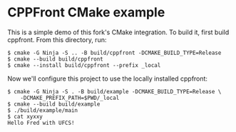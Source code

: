 # CPPFront CMake example

This is a simple demo of this fork's CMake integration. To build it,
first build cppfront. From this directory, run:

```
$ cmake -G Ninja -S .. -B build/cppfront -DCMAKE_BUILD_TYPE=Release
$ cmake --build build/cppfront
$ cmake --install build/cppfront --prefix _local
```

Now we'll configure this project to use the locally installed cppfront:

```
$ cmake -G Ninja -S . -B build/example -DCMAKE_BUILD_TYPE=Release \
    -DCMAKE_PREFIX_PATH=$PWD/_local
$ cmake --build build/example
$ ./build/example/main
$ cat xyxxy
Hello Fred with UFCS!
```
